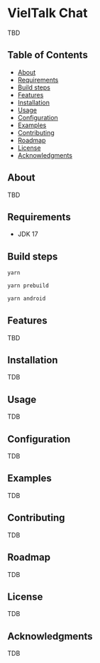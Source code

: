 # VielTalk Chat

TBD

## Table of Contents

- [About](#about)
- [Requirements](#requirements)
- [Build steps](#build-steps)
- [Features](#features)
- [Installation](#installation)
- [Usage](#usage)
- [Configuration](#configuration)
- [Examples](#examples)
- [Contributing](#contributing)
- [Roadmap](#roadmap)
- [License](#license)
- [Acknowledgments](#acknowledgments)

## About

TBD

## Requirements

- JDK 17

## Build steps

```bash
yarn
```

```bash
yarn prebuild
```

```bash
yarn android
```

## Features

TBD

## Installation

TDB

## Usage

TDB

## Configuration

TDB

## Examples

TDB

## Contributing

TDB

## Roadmap

TDB

## License

TDB

## Acknowledgments

TDB
